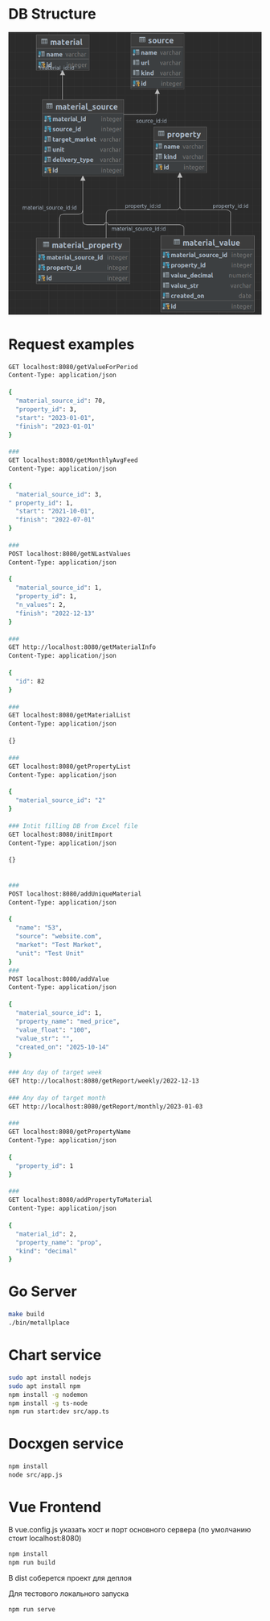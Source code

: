 # DB Structure
![img.png](img.png)

# Request examples
```bash
GET localhost:8080/getValueForPeriod
Content-Type: application/json

{
  "material_source_id": 70,
  "property_id": 3,
  "start": "2023-01-01",
  "finish": "2023-01-01"
}

###
GET localhost:8080/getMonthlyAvgFeed
Content-Type: application/json

{
  "material_source_id": 3,
" property_id": 1,
  "start": "2021-10-01",
  "finish": "2022-07-01"
}

###
POST localhost:8080/getNLastValues
Content-Type: application/json

{
  "material_source_id": 1,
  "property_id": 1,
  "n_values": 2,
  "finish": "2022-12-13"
}

###
GET http://localhost:8080/getMaterialInfo
Content-Type: application/json

{
  "id": 82
}

###
GET localhost:8080/getMaterialList
Content-Type: application/json

{}

###
GET localhost:8080/getPropertyList
Content-Type: application/json

{
  "material_source_id": "2"
}

### Intit filling DB from Excel file
GET localhost:8080/initImport
Content-Type: application/json

{}


###
POST localhost:8080/addUniqueMaterial
Content-Type: application/json

{
  "name": "53",
  "source": "website.com",
  "market": "Test Market",
  "unit": "Test Unit"
}
###
POST localhost:8080/addValue
Content-Type: application/json

{
  "material_source_id": 1,
  "property_name": "med_price",
  "value_float": "100",
  "value_str": "",
  "created_on": "2025-10-14"
}

### Any day of target week
GET http://localhost:8080/getReport/weekly/2022-12-13

### Any day of target month
GET http://localhost:8080/getReport/monthly/2023-01-03

###
GET localhost:8080/getPropertyName
Content-Type: application/json

{
  "property_id": 1
}

###
GET localhost:8080/addPropertyToMaterial
Content-Type: application/json

{
  "material_id": 2,
  "property_name": "prop",
  "kind": "decimal"
}

```

# Go Server

```bash
make build
./bin/metallplace
```

# Chart service

```bash
sudo apt install nodejs
sudo apt install npm
npm install -g nodemon
npm install -g ts-node
npm run start:dev src/app.ts
```

# Docxgen service

```bash
npm install
node src/app.js
```

# Vue Frontend

В vue.config.js указать хост и порт основного сервера (по умолчанию стоит localhost:8080)

```bash
npm install
npm run build 
```

В dist соберется проект для деплоя
 
Для тестового локального запуска

```bash
npm run serve
```